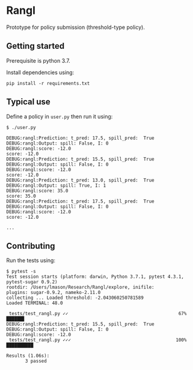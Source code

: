 # Rangl

Prototype for policy submission (threshold-type policy).



## Getting  started

Prerequisite is python 3.7.

Install dependencies using:

```shell
pip install -r requirements.txt
```



## Typical use

Define a policy in `user.py` then run it using:

```shell
$ ./user.py

DEBUG:rangl:Prediction: t_pred: 17.5, spill_pred:  True
DEBUG:rangl:Output: spill: False, I: 0
DEBUG:rangl:score: -12.0
score: -12.0
DEBUG:rangl:Prediction: t_pred: 15.5, spill_pred:  True
DEBUG:rangl:Output: spill: False, I: 0
DEBUG:rangl:score: -12.0
score: -12.0
DEBUG:rangl:Prediction: t_pred: 13.0, spill_pred:  True
DEBUG:rangl:Output: spill: True, I: 1
DEBUG:rangl:score: 35.0
score: 35.0
DEBUG:rangl:Prediction: t_pred: 17.5, spill_pred:  True
DEBUG:rangl:Output: spill: False, I: 0
DEBUG:rangl:score: -12.0
score: -12.0

...

```



## Contributing

Run the tests using:

```shell
$ pytest -s
Test session starts (platform: darwin, Python 3.7.1, pytest 4.3.1, pytest-sugar 0.9.2)
rootdir: /Users/lmason/Research/Rangl/explore, inifile:
plugins: sugar-0.9.2, nameko-2.11.0
collecting ... Loaded threshold: -2.043060250781589
Loaded TERMINAL: 48.0

 tests/test_rangl.py ✓✓                                         67% ██████▋   
DEBUG:rangl:Prediction: t_pred: 15.5, spill_pred:  True
DEBUG:rangl:Output: spill: False, I: 0
DEBUG:rangl:score: -12.0
 tests/test_rangl.py ✓✓✓                                       100% ██████████

Results (1.06s):
       3 passed
```

